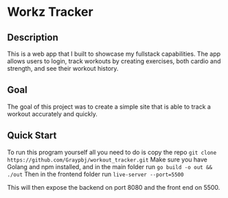 # Workz Tracker

## Description
This is a web app that I built to showcase my fullstack capabilities. The app allows users to login, track workouts by creating exercises, both cardio and strength, and see their workout history.

## Goal
The goal of this project was to create a simple site that is able to track a workout accurately and quickly. 

## Quick Start
To run this program yourself all you need to do is copy the repo 
`git clone https://github.com/Graypbj/workout_tracker.git`
Make sure you have Golang and npm installed, and in the main folder run
`go build -o out && ./out`
Then in the frontend folder run
`live-server --port=5500`

This will then expose the backend on port 8080 and the front end on 5500.

